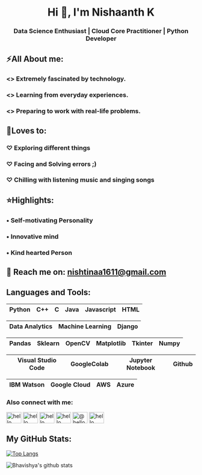 <h1 align="center">Hi 👋, I'm Nishaanth K</h1>
<h3 align="center">Data Science Enthusiast | Cloud Core Practitioner | Python Developer</h3>

## ⚡All About me:
<h3><> Extremely fascinated by technology.</h3>
<h3><> Learning from everyday experiences.</h3> 
<h3><> Preparing to work with real-life problems.</h3>

## 🤗Loves to:
<h3>♡ Exploring different things </h3>
<h3>♡ Facing and Solving errors ;) </h3>
<h3>♡ Chilling with listening music and singing songs </h3>
  
## ⭐Highlights:
<h3>• Self-motivating Personality </h3>
<h3>• Innovative mind </h3>
<h3>• Kind hearted Person </h3>

## 📧 Reach me on: nishtinaa1611@gmail.com

## Languages and Tools:

| Python | C++ | C | Java | Javascript | HTML |
| :---: | :---: | :---: | :---: | :---: | :---: |

| Data Analytics | Machine Learning | Django |
| :---: | :---: | :---: |

| Pandas | Sklearn | OpenCV | Matplotlib | Tkinter | Numpy |
| :---: | :---: | :---: | :---: | :---: | :---: |

| Visual Studio Code | GoogleColab | Jupyter Notebook | Github |
| :---: | :---: | :---: | :---: |

| IBM Watson | Google Cloud | AWS | Azure |
| :---: | :---: | :---: | :---: |

<h3 align="left">Also connect with me:</h3>
<p align="left">
<a href="https://twitter.com/k-nishaanth" target="blank"><img align="center" src="https://cdn.jsdelivr.net/npm/simple-icons@3.0.1/icons/twitter.svg" alt="hello" height="30" width="40" /></a>
<a href="https://linkedin.com/in/nishaanth-k" target="blank"><img align="center" src="https://cdn.jsdelivr.net/npm/simple-icons@3.0.1/icons/linkedin.svg" alt="hello" height="30" width="40" /></a>
<a href="https://www.facebook.com/nishaanth.nishaanth.7982" target="blank"><img align="center" src="https://cdn.jsdelivr.net/npm/simple-icons@3.0.1/icons/facebook.svg" alt="hello" height="30" width="40" /></a>
<a href="https://www.instagram.com/mr.infatuator" target="blank"><img align="center" src="https://cdn.jsdelivr.net/npm/simple-icons@3.0.1/icons/instagram.svg" alt="hello" height="30" width="40" /></a>
<a href="https://medium.com/@nishtinaa1611" target="blank"><img align="center" src="https://cdn.jsdelivr.net/npm/simple-icons@3.0.1/icons/medium.svg" alt="@hello" height="30" width="40" /></a>
<a href="https://discord.gg/RsNjHAew" target="blank"><img align="center" src="https://cdn.jsdelivr.net/npm/simple-icons@3.0.1/icons/discord.svg" alt="hello" height="30" width="40" /></a>
</p>

## My GitHub Stats:
[![Top Langs](https://github-readme-stats.vercel.app/api/top-langs/?username=Nishaanth1611&layout=compact&show_icons=true&theme=dark)](https://github.com/anuraghazra/github-readme-stats)

![Bhavishya's github stats](https://github-readme-stats.vercel.app/api?username=Nishaanth1611&show_icons=true&theme=dark)
